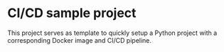 # CI/CD sample project

This project serves as template to quickly setup a Python project with a corresponding Docker image and CI/CD pipeline.
